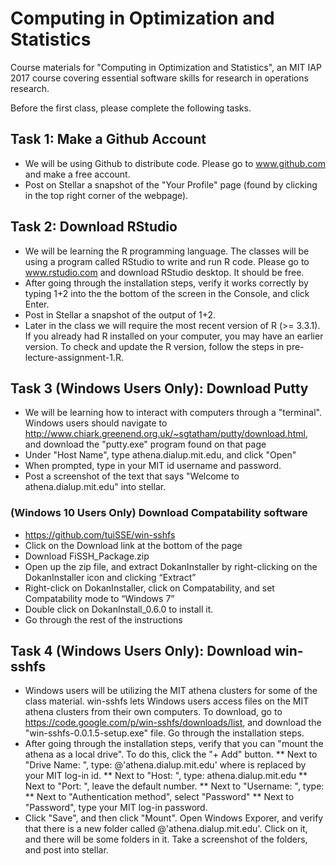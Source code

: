 # Computing in Optimization and Statistics

Course materials for "Computing in Optimization and Statistics", an MIT IAP 2017 course covering essential software skills for research in operations research.

Before the first class, please complete the following tasks. 

## Task 1: Make a Github Account

* We will be using Github to distribute code. Please go to www.github.com and make a free account. 
* Post on Stellar a snapshot of the "Your Profile" page (found by clicking in the top right corner of the webpage).

## Task 2: Download RStudio

* We will be learning the R programming language. The classes will be using a program called RStudio to write and run R code. Please go to www.rstudio.com and download RStudio desktop. It should be free. 
* After going through the installation steps, verify it works correctly by typing 1+2 into the the bottom of the screen in the Console, and click Enter. 
* Post in Stellar a snapshot of the output of 1+2.
* Later in the class we will require the most recent version of R (>= 3.3.1). If you already had R installed on your computer, you may have an earlier version. To check and update the R version, follow the steps in pre-lecture-assignment-1.R.


## Task 3 (Windows Users Only): Download Putty

* We will be learning how to interact with computers through a "terminal". Windows users should navigate to http://www.chiark.greenend.org.uk/~sgtatham/putty/download.html, and download the "putty.exe" program found on that page
* Under "Host Name", type athena.dialup.mit.edu, and click "Open"
* When prompted, type in your MIT id username and password.
* Post a screenshot of the text that says "Welcome to athena.dialup.mit.edu" into stellar.

### (Windows 10 Users Only) Download Compatability software
* https://github.com/tuiSSE/win-sshfs
* Click on the Download link at the bottom of the page
* Download FiSSH_Package.zip
* Open up the zip file, and extract DokanInstaller by right-clicking on the DokanInstaller icon and clicking “Extract”
* Right-click on DokanInstaller, click on Compatability, and set Compatability mode to “Windows 7”
* Double click on DokanInstall_0.6.0 to install it.
* Go through the rest of the instructions


## Task 4 (Windows Users Only): Download win-sshfs

* Windows users will be utilizing the MIT athena clusters for some of the class material. win-sshfs lets Windows users access files on the MIT athena clusters from their own computers. To download, go to https://code.google.com/p/win-sshfs/downloads/list, and download the "win-sshfs-0.0.1.5-setup.exe" file. Go through the installation steps. 
* After going through the installation steps, verify that you can "mount the athena as a local drive". To do this, click the "+ Add" button. 
** Next to "Drive Name: ", type: <your mit id>@'athena.dialup.mit.edu'
   where <your mit id> is replaced by your MIT log-in id. 
** Next to "Host: ", type: athena.dialup.mit.edu
** Next to "Port: ", leave the default number.
** Next to "Username: ", type: <your mit id>
** Next to "Authentication method", select "Password"
** Next to "Password", type your MIT log-in password.
* Click "Save", and then click "Mount". Open Windows Exporer, and verify that there is a new folder called <your mit id>@'athena.dialup.mit.edu'. Click on it, and there will be some folders in it. Take a screenshot of the folders, and post into stellar.
